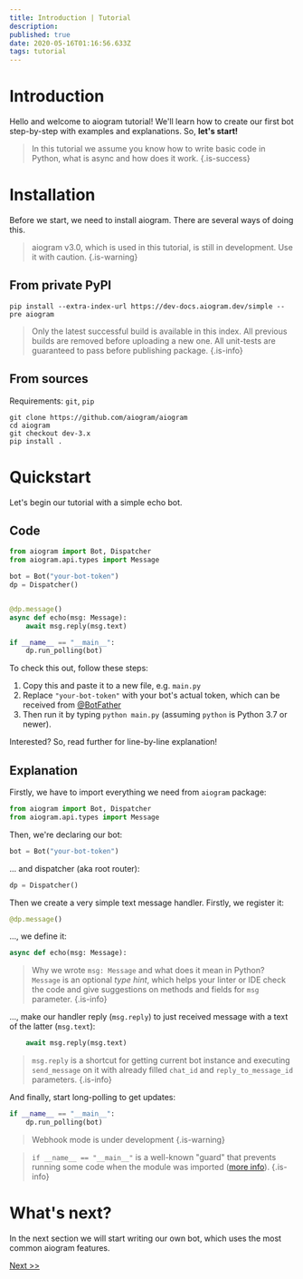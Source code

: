 ```yaml
---
title: Introduction | Tutorial
description: 
published: true
date: 2020-05-16T01:16:56.633Z
tags: tutorial
---
```


# Introduction
Hello and welcome to aiogram tutorial! We'll learn how to create our first bot step-by-step with examples and explanations. So, **let's start!**

> In this tutorial we assume you know how to write basic code in Python, what is async and how does it work.
{.is-success}

# Installation
Before we start, we need to install aiogram. There are several ways of doing this.

> aiogram v3.0, which is used in this tutorial, is still in development. Use it with caution.
{.is-warning}

## From private PyPI
```
pip install --extra-index-url https://dev-docs.aiogram.dev/simple --pre aiogram
```
> Only the latest successful build is available in this index. All previous builds are removed before uploading a new one. All unit-tests are guaranteed to pass before publishing package.
{.is-info}


## From sources
Requirements: `git`, `pip`
```
git clone https://github.com/aiogram/aiogram
cd aiogram
git checkout dev-3.x
pip install .
```

# Quickstart
Let's begin our tutorial with a simple echo bot.

## Code

```python
from aiogram import Bot, Dispatcher
from aiogram.api.types import Message

bot = Bot("your-bot-token")
dp = Dispatcher()


@dp.message()
async def echo(msg: Message):
    await msg.reply(msg.text)

if __name__ == "__main__":
    dp.run_polling(bot)
```

To check this out, follow these steps:
1. Copy this and paste it to a new file, e.g. `main.py`
1. Replace `"your-bot-token"` with your bot's actual token, which can be received from [@BotFather](https://t.me/BotFather)
1. Then run it by typing `python main.py` (assuming `python` is Python 3.7 or newer).

Interested? So, read further for line-by-line explanation!

## Explanation
Firstly, we have to import everything we need from `aiogram` package:
```python
from aiogram import Bot, Dispatcher
from aiogram.api.types import Message
```

Then, we're declaring our bot:
```python
bot = Bot("your-bot-token")
```

... and dispatcher (aka root router):
```python
dp = Dispatcher()
```

Then we create a very simple text message handler. Firstly, we register it:
```python
@dp.message()
```

..., we define it:
```python
async def echo(msg: Message):
```

> Why we wrote `msg: Message` and what does it mean in Python? `Message` is an optional _type hint_, which helps your linter or IDE check the code and give suggestions on methods and fields for `msg` parameter.
{.is-info}

..., make our handler reply (`msg.reply`) to just received message with a text of the latter (`msg.text`):
```python
    await msg.reply(msg.text)
```
> `msg.reply` is a shortcut for getting current bot instance and executing `send_message` on it with already filled `chat_id` and `reply_to_message_id` parameters.
{.is-info}


And finally, start long-polling to get updates:
```python
if __name__ == "__main__":
    dp.run_polling(bot)
```

> Webhook mode is under development
{.is-warning}

> `if __name__ == "__main__"` is a well-known "guard" that prevents running some code when the module was imported ([more info](https://stackoverflow.com/questions/419163/what-does-if-name-main-do)).
{.is-info}

# What's next?
In the next section we will start writing our own bot, which uses the most common aiogram features.

[Next >>](/en/tutorial/handlers)